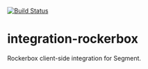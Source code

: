 [![Build Status](https://circleci.com/gh/segmentio/integration-rockerbox/tree/master.png?style=svg&circle-token=c186f3cae324332126748bbce62c98bf23402174)](https://circleci.com/gh/segmentio/integration-rockerbox/tree/master)

# integration-rockerbox

Rockerbox client-side integration for Segment.

